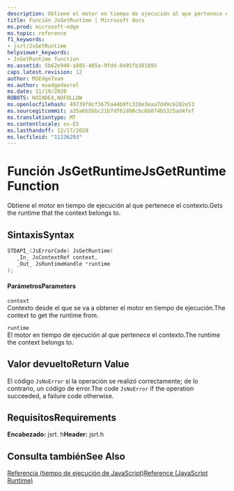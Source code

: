 ```yaml
---
description: Obtiene el motor en tiempo de ejecución al que pertenece el contexto.
title: Función JsGetRuntime | Microsoft docs
ms.prod: microsoft-edge
ms.topic: reference
f1_keywords:
- jsrt/JsGetRuntime
helpviewer_keywords:
- JsGetRuntime function
ms.assetid: 5b62e940-a885-405a-9fdd-0495fb391b95
caps.latest.revision: 12
author: MSEdgeTeam
ms.author: msedgedevrel
ms.date: 11/19/2020
ROBOTS: NOINDEX,NOFOLLOW
ms.openlocfilehash: 49739f0cf3675a44b9fc328e3eaa7d49c6282e53
ms.sourcegitcommit: a35a6b5bbc21b7df61d08cbc6b074b5325ad4fef
ms.translationtype: MT
ms.contentlocale: es-ES
ms.lasthandoff: 12/17/2020
ms.locfileid: "11236293"
---
```

# <span data-ttu-id="bc088-103">Función JsGetRuntime</span><span class="sxs-lookup"><span data-stu-id="bc088-103">JsGetRuntime Function</span></span>

<span data-ttu-id="bc088-104">Obtiene el motor en tiempo de ejecución al que pertenece el contexto.</span><span class="sxs-lookup"><span data-stu-id="bc088-104">Gets the runtime that the context belongs to.</span></span>  
  
## <span data-ttu-id="bc088-105">Sintaxis</span><span class="sxs-lookup"><span data-stu-id="bc088-105">Syntax</span></span>  
  
```cpp  
STDAPI_(JsErrorCode) JsGetRuntime(  
   _In_ JsContextRef context,  
   _Out_ JsRuntimeHandle *runtime  
);  
```  
  
#### <span data-ttu-id="bc088-106">Parámetros</span><span class="sxs-lookup"><span data-stu-id="bc088-106">Parameters</span></span>  
 `context`  
 <span data-ttu-id="bc088-107">Contexto desde el que se va a obtener el motor en tiempo de ejecución.</span><span class="sxs-lookup"><span data-stu-id="bc088-107">The context to get the runtime from.</span></span>  
  
 `runtime`  
 <span data-ttu-id="bc088-108">El motor en tiempo de ejecución al que pertenece el contexto.</span><span class="sxs-lookup"><span data-stu-id="bc088-108">The runtime the context belongs to.</span></span>  
  
## <span data-ttu-id="bc088-109">Valor devuelto</span><span class="sxs-lookup"><span data-stu-id="bc088-109">Return Value</span></span>  
 <span data-ttu-id="bc088-110">El código `JsNoError` si la operación se realizó correctamente; de lo contrario, un código de error.</span><span class="sxs-lookup"><span data-stu-id="bc088-110">The code `JsNoError` if the operation succeeded, a failure code otherwise.</span></span>  
  
## <span data-ttu-id="bc088-111">Requisitos</span><span class="sxs-lookup"><span data-stu-id="bc088-111">Requirements</span></span>  
 <span data-ttu-id="bc088-112">**Encabezado:** jsrt. h</span><span class="sxs-lookup"><span data-stu-id="bc088-112">**Header:** jsrt.h</span></span>  
  
## <span data-ttu-id="bc088-113">Consulta también</span><span class="sxs-lookup"><span data-stu-id="bc088-113">See Also</span></span>  
 [<span data-ttu-id="bc088-114">Referencia (tiempo de ejecución de JavaScript)</span><span class="sxs-lookup"><span data-stu-id="bc088-114">Reference (JavaScript Runtime)</span></span>](../chakra-hosting/reference-javascript-runtime.md)
